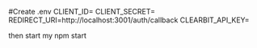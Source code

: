 #Create .env 
CLIENT_ID=
CLIENT_SECRET=
REDIRECT_URI=http://localhost:3001/auth/callback
CLEARBIT_API_KEY=

then start my npm start